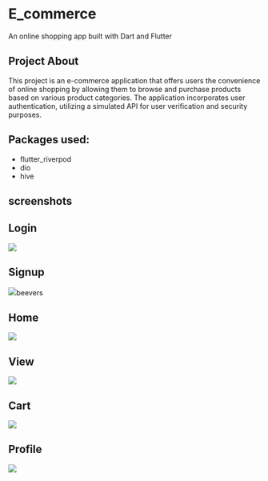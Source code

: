 # E_commerce

An online shopping app built with Dart and Flutter



## Project About
This project is an e-commerce application that offers users the convenience of online shopping by allowing them to browse and purchase products based on various product categories. The application incorporates user authentication, utilizing a simulated API for user verification and security purposes.

## Packages used:
- flutter_riverpod
- dio
- hive

## screenshots


## Login
![](assets/images/login_screen.png)

## Signup
![](assets/images/signup_screen.png)beevers

## Home
![](assets/images/home_picture_jpeg)

## View
![](assets/images/view.png)

## Cart
![](assets/images/cart_picture.jpeg)

## Profile
![](assets/images/profile_screen.png)
